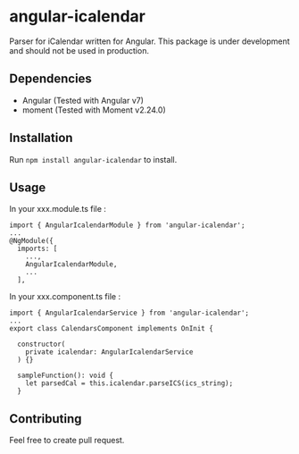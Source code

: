 # angular-icalendar

Parser for iCalendar written for Angular. This package is under development and should not be used in production.

## Dependencies

- Angular (Tested with Angular v7)
- moment (Tested with Moment v2.24.0)

## Installation

Run `npm install angular-icalendar` to install.

## Usage

In your xxx.module.ts file :
```
import { AngularIcalendarModule } from 'angular-icalendar';
...
@NgModule({
  imports: [
    ...,
    AngularIcalendarModule,
    ...
  ],
```

In your xxx.component.ts file :
```
import { AngularIcalendarService } from 'angular-icalendar';
...
export class CalendarsComponent implements OnInit {

  constructor(
    private icalendar: AngularIcalendarService
  ) {}

  sampleFunction(): void {
    let parsedCal = this.icalendar.parseICS(ics_string);
  }
```

## Contributing

Feel free to create pull request.
